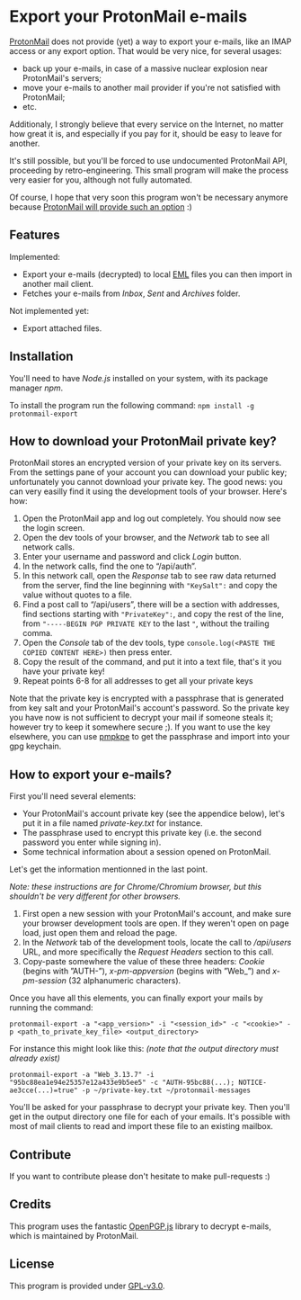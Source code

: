 # Export your ProtonMail e-mails

[ProtonMail](https://protonmail.com/) does not provide (yet) a way to export your e-mails, like an IMAP access or any export option. That would be very nice, for several usages:

- back up your e-mails, in case of a massive nuclear explosion near ProtonMail's servers;
- move your e-mails to another mail provider if you're not satisfied with ProtonMail;
- etc.

Additionaly, I strongly believe that every service on the Internet, no matter how great it is, and especially if you pay for it, should be easy to leave for another.

It's still possible, but you'll be forced to use undocumented ProtonMail API, proceeding by retro-engineering. This small program will make the process very easier for you, although not fully automated.

Of course, I hope that very soon this program won't be necessary anymore because [ProtonMail will provide such an option](https://protonmail.com/support/knowledge-base/export-import-emails/) :)

## Features

Implemented:

- Export your e-mails (decrypted) to local [EML](https://en.wikipedia.org/wiki/Email#Filename_extensions) files you can then import in another mail client.
- Fetches your e-mails from *Inbox*, *Sent* and *Archives* folder.

Not implemented yet:

- Export attached files.

## Installation

You'll need to have *Node.js* installed on your system, with its package manager *npm*.

To install the program run the following command: `npm install -g protonmail-export`

## How to download your ProtonMail private key?

ProtonMail stores an encrypted version of your private key on its servers. From the settings pane of your account you can download your public key; unfortunately you cannot download your private key. The good news: you can very easilly find it using the development tools of your browser. Here's how:

1. Open the ProtonMail app and log out completely. You should now see the login screen.
2. Open the dev tools of your browser, and the _Network_ tab to see all network calls.
3. Enter your username and password and click _Login_ button.
4. In the network calls, find the one to “/api/auth”.
5. In this network call, open the *Response* tab to see raw data returned from the server, find the line beginning with `"KeySalt":` and copy the value without quotes to a file.
6. Find a post call to “/api/users”, there will be a section with addresses, find sections starting with `"PrivateKey":`, and copy the rest of the line, from `"-----BEGIN PGP PRIVATE KEY` to the last `"`, without the trailing comma.
7. Open the *Console* tab of the dev tools, type `console.log(<PASTE THE COPIED CONTENT HERE>)` then press enter.
8. Copy the result of the command, and put it into a text file, that's it you have your private key!
9. Repeat points 6-8 for all addresses to get all your private keys

Note that the private key is encrypted with a passphrase that is generated from key salt and your ProtonMail's account's password. So the private key you have now is not sufficient to decrypt your mail if someone steals it; however try to keep it somewhere secure ;). If you want to use the key elsewhere, you can use [pmpkpe](https://github.com/kantium/pmpkpe) to get the passphrase and import into your gpg keychain.

## How to export your e-mails?

First you'll need several elements:

* Your ProtonMail's account private key (see the appendice below), let's put it in a file named *private-key.txt* for instance.
* The passphrase used to encrypt this private key (i.e. the second password you enter while signing in).
* Some technical information about a session opened on ProtonMail.

Let's get the information mentionned in the last point.

_Note: these instructions are for Chrome/Chromium browser, but this shouldn't be very different for other browsers._

1. First open a new session with your ProtonMail's account, and make sure your browser development tools are open. If they weren't open on page load, just open them and reload the page.
2. In the *Network* tab of the development tools, locate the call to */api/users* URL, and more specifically the *Request Headers* section to this call.
3. Copy-paste somewhere the value of these three headers: *Cookie* (begins with ”AUTH-”), *x-pm-appversion* (begins with ”Web_”) and *x-pm-session* (32 alphanumeric characters).

Once you have all this elements, you can finally export your mails by running the command:

```shell
protonmail-export -a "<app_version>" -i "<session_id>" -c "<cookie>" -p <path_to_private_key_file> <output_directory>
```

For instance this might look like this: *(note that the output directory must already exist)*

```shell
protonmail-export -a "Web_3.13.7" -i "95bc88ea1e94e25357e12a433e9b5ee5" -c "AUTH-95bc88(...); NOTICE-ae3cce(...)=true" -p ~/private-key.txt ~/protonmail-messages
```

You'll be asked for your passphrase to decrypt your private key. Then you'll get in the output directory one file for each of your emails. It's possible with most of mail clients to read and import these file to an existing mailbox.

## Contribute

If you want to contribute please don't hesitate to make pull-requests :)

## Credits

This program uses the fantastic [OpenPGP.js](https://openpgpjs.org/) library to decrypt e-mails, which is maintained by ProtonMail.

## License

This program is provided under [GPL-v3.0](https://www.gnu.org/licenses/gpl.html).
